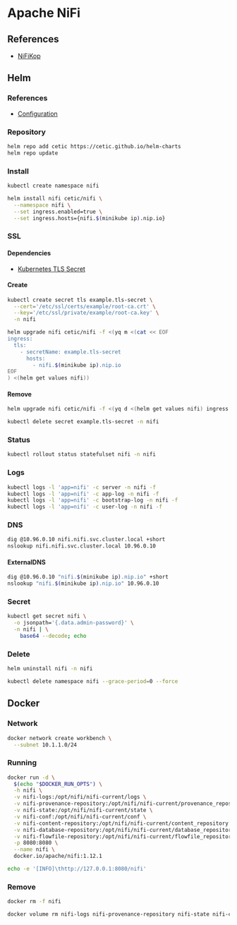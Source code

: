 # Apache NiFi

## References

- [NiFiKop](/nifikop.md)

## Helm

### References

- [Configuration](https://github.com/cetic/helm-nifi#configuration)

### Repository

```sh
helm repo add cetic https://cetic.github.io/helm-charts
helm repo update
```

### Install

```sh
kubectl create namespace nifi
```

```sh
helm install nifi cetic/nifi \
  --namespace nifi \
  --set ingress.enabled=true \
  --set ingress.hosts={nifi.$(minikube ip).nip.io}
```

### SSL

#### Dependencies

- [Kubernetes TLS Secret](/k8s-tls-secret.md)

#### Create

```sh
kubectl create secret tls example.tls-secret \
  --cert='/etc/ssl/certs/example/root-ca.crt' \
  --key='/etc/ssl/private/example/root-ca.key' \
  -n nifi
```

```sh
helm upgrade nifi cetic/nifi -f <(yq m <(cat << EOF
ingress:
  tls:
    - secretName: example.tls-secret
      hosts:
        - nifi.$(minikube ip).nip.io
EOF
) <(helm get values nifi))
```

#### Remove

```sh
helm upgrade nifi cetic/nifi -f <(yq d <(helm get values nifi) ingress.tls)

kubectl delete secret example.tls-secret -n nifi
```

### Status

```sh
kubectl rollout status statefulset nifi -n nifi
```

### Logs

```sh
kubectl logs -l 'app=nifi' -c server -n nifi -f
kubectl logs -l 'app=nifi' -c app-log -n nifi -f
kubectl logs -l 'app=nifi' -c bootstrap-log -n nifi -f
kubectl logs -l 'app=nifi' -c user-log -n nifi -f
```

### DNS

```sh
dig @10.96.0.10 nifi.nifi.svc.cluster.local +short
nslookup nifi.nifi.svc.cluster.local 10.96.0.10
```

#### ExternalDNS

```sh
dig @10.96.0.10 "nifi.$(minikube ip).nip.io" +short
nslookup "nifi.$(minikube ip).nip.io" 10.96.0.10
```

### Secret

```sh
kubectl get secret nifi \
  -o jsonpath='{.data.admin-password}' \
  -n nifi | \
    base64 --decode; echo
```

### Delete

```sh
helm uninstall nifi -n nifi

kubectl delete namespace nifi --grace-period=0 --force
```

## Docker

### Network

```sh
docker network create workbench \
  --subnet 10.1.1.0/24
```

### Running

```sh
docker run -d \
  $(echo "$DOCKER_RUN_OPTS") \
  -h nifi \
  -v nifi-logs:/opt/nifi/nifi-current/logs \
  -v nifi-provenance-repository:/opt/nifi/nifi-current/provenance_repository \
  -v nifi-state:/opt/nifi/nifi-current/state \
  -v nifi-conf:/opt/nifi/nifi-current/conf \
  -v nifi-content-repository:/opt/nifi/nifi-current/content_repository \
  -v nifi-database-repository:/opt/nifi/nifi-current/database_repository \
  -v nifi-flowfile-repository:/opt/nifi/nifi-current/flowfile_repository \
  -p 8080:8080 \
  --name nifi \
  docker.io/apache/nifi:1.12.1
```

```sh
echo -e '[INFO]\thttp://127.0.0.1:8080/nifi'
```

### Remove

```sh
docker rm -f nifi

docker volume rm nifi-logs nifi-provenance-repository nifi-state nifi-conf nifi-content-repository nifi-database-repository nifi-flowfile-repository
```
